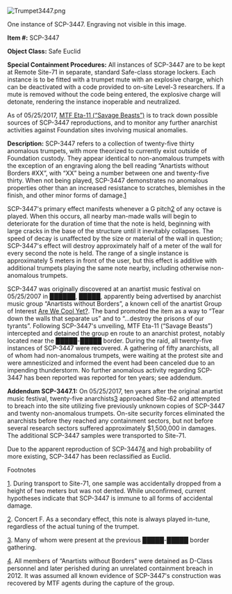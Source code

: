 ![Trumpet3447.png](http://scp-wiki.wdfiles.com/local--files/scp-3447/Trumpet3447.png)

One instance of SCP-3447. Engraving not visible in this image.

**Item #:** SCP-3447

**Object Class:** Safe Euclid

**Special Containment Procedures:** All instances of SCP-3447 are to be kept at Remote Site-71 in separate, standard Safe-class storage lockers. Each instance is to be fitted with a trumpet mute with an explosive charge, which can be deactivated with a code provided to on-site Level-3 researchers. If a mute is removed without the code being entered, the explosive charge will detonate, rendering the instance inoperable and neutralized.

As of 05/25/2017, [MTF Eta-11 (“Savage Beasts”)](http://www.scp-wiki.net/task-forces#eta-11) is to track down possible sources of SCP-3447 reproductions, and to monitor any further anarchist activities against Foundation sites involving musical anomalies.

**Description:** SCP-3447 refers to a collection of twenty-five thirty anomalous trumpets, with more theorized to currently exist outside of Foundation custody. They appear identical to non-anomalous trumpets with the exception of an engraving along the bell reading “Anartists without Borders #XX”, with “XX” being a number between one and twenty-five thirty. When not being played, SCP-3447 demonstrates no anomalous properties other than an increased resistance to scratches, blemishes in the finish, and other minor forms of damage.[1](javascript:;)

SCP-3447's primary effect manifests whenever a G pitch[2](javascript:;) of any octave is played. When this occurs, all nearby man-made walls will begin to deteriorate for the duration of time that the note is held, beginning with large cracks in the base of the structure until it inevitably collapses. The speed of decay is unaffected by the size or material of the wall in question; SCP-3447's effect will destroy approximately half of a meter of the wall for every second the note is held. The range of a single instance is approximately 5 meters in front of the user, but this effect is additive with additional trumpets playing the same note nearby, including otherwise non-anomalous trumpets.

SCP-3447 was originally discovered at an anartist music festival on 05/25/2007 in ██████, █████, apparently being advertised by anarchist music group “Anartists without Borders”, a known cell of the anartist Group of Interest [Are We Cool Yet?](http://www.scp-wiki.net/are-we-cool-yet-hub). The band promoted the item as a way to “Tear down the walls that separate us” and to “…destroy the prisons of our tyrants”. Following SCP-3447's unveiling, MTF Eta-11 (“Savage Beasts”) intercepted and detained the group en route to an anarchist protest, notably located near the █████-█████ border. During the raid, all twenty-five instances of SCP-3447 were recovered. A gathering of fifty anarchists, all of whom had non-anomalous trumpets, were waiting at the protest site and were amnesticized and informed the event had been canceled due to an impending thunderstorm. No further anomalous activity regarding SCP-3447 has been reported was reported for ten years; see addendum.

**Addendum SCP-3447.1:** On 05/25/2017, ten years after the original anartist music festival, twenty-five anarchists[3](javascript:;) approached Site-62 and attempted to breach into the site utilizing five previously unknown copies of SCP-3447 and twenty non-anomalous trumpets. On-site security forces eliminated the anarchists before they reached any containment sectors, but not before several research sectors suffered approximately $1,500,000 in damages. The additional SCP-3447 samples were transported to Site-71.

Due to the apparent reproduction of SCP-3447[4](javascript:;) and high probability of more existing, SCP-3447 has been reclassified as Euclid.

Footnotes

[1](javascript:;). During transport to Site-71, one sample was accidentally dropped from a height of two meters but was not dented. While unconfirmed, current hypotheses indicate that SCP-3447 is immune to all forms of accidental damage.

[2](javascript:;). Concert F. As a secondary effect, this note is always played in-tune, regardless of the actual tuning of the trumpet.

[3](javascript:;). Many of whom were present at the previous █████-█████ border gathering.

[4](javascript:;). All members of “Anartists without Borders” were detained as D-Class personnel and later perished during an unrelated containment breach in 2012. It was assumed all known evidence of SCP-3447's construction was recovered by MTF agents during the capture of the group.